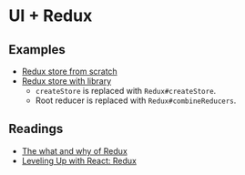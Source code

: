 # UI + Redux

## Examples
- [Redux store from scratch](../todos-goals/index-native.html)
- [Redux store with library](../todos-goals/index-redux.html)
  - `createStore` is replaced with `Redux#createStore`.
  - Root reducer is replaced with `Redux#combineReducers`.

## Readings
- [The what and why of Redux](https://blog.pusher.com/the-what-and-why-of-redux/)
- [Leveling Up with React: Redux](https://css-tricks.com/learning-react-redux/)
